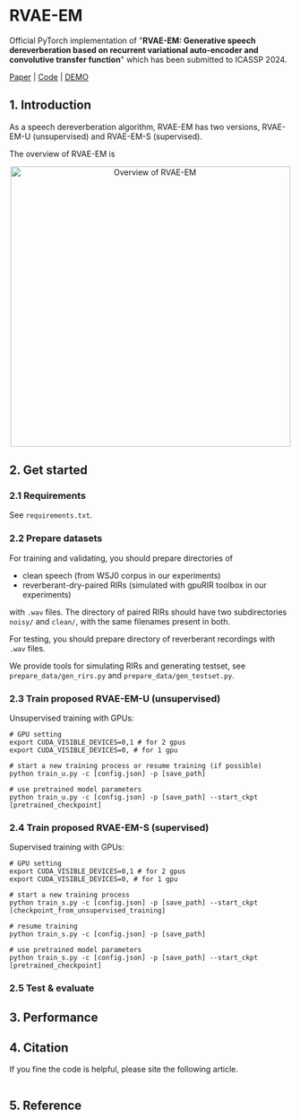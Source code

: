 # RVAE-EM

Official PyTorch implementation of "**RVAE-EM: Generative speech dereverberation based on recurrent variational auto-encoder and convolutive transfer function**" which has been submitted to ICASSP 2024.

[Paper](blah.com) | [Code](https://github.com/Audio-WestlakeU/RVAE-EM) | [DEMO](blah.com)

## 1. Introduction

As a speech dereverberation algorithm, RVAE-EM has two versions, RVAE-EM-U (unsupervised) and RVAE-EM-S (supervised).

The overview of RVAE-EM is

<div align="center">
<image src="/figures/overview.png"  width="500" alt="Overview of RVAE-EM" />
</div>

## 2. Get started
### 2.1 Requirements

See `requirements.txt`.

### 2.2 Prepare datasets

For training and validating, you should prepare directories of 
 - clean speech (from WSJ0 corpus in our experiments)
 - reverberant-dry-paired RIRs (simulated with gpuRIR toolbox in our experiments)

with `.wav` files.
The directory of paired RIRs should have two subdirectories `noisy/` and `clean/`, with the same filenames present in both.

For testing, you should prepare directory of reverberant recordings with `.wav` files.

We provide tools for simulating RIRs and generating testset, see `prepare_data/gen_rirs.py` and `prepare_data/gen_testset.py`.

### 2.3 Train proposed RVAE-EM-U (unsupervised)

Unsupervised training with GPUs:
```
# GPU setting
export CUDA_VISIBLE_DEVICES=0,1 # for 2 gpus
export CUDA_VISIBLE_DEVICES=0, # for 1 gpu

# start a new training process or resume training (if possible)
python train_u.py -c [config.json] -p [save_path]

# use pretrained model parameters
python train_u.py -c [config.json] -p [save_path] --start_ckpt [pretrained_checkpoint]
```

### 2.4 Train proposed RVAE-EM-S (supervised)

Supervised training with GPUs:
```
# GPU setting
export CUDA_VISIBLE_DEVICES=0,1 # for 2 gpus
export CUDA_VISIBLE_DEVICES=0, # for 1 gpu

# start a new training process
python train_s.py -c [config.json] -p [save_path] --start_ckpt [checkpoint_from_unsupervised_training]

# resume training
python train_s.py -c [config.json] -p [save_path]

# use pretrained model parameters
python train_s.py -c [config.json] -p [save_path] --start_ckpt [pretrained_checkpoint]
```





### 2.5 Test & evaluate
## 3. Performance
## 4. Citation

If you fine the code is helpful, please site the following article.
```

```

## 5. Reference
